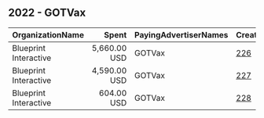 ## 2022 - GOTVax 
|OrganizationName|Spent|PayingAdvertiserNames|CreativeUrls|Impressions|Genders|AgeBrackets|CountryCodes|BillingAddresses|CandidateBallotInformation|
|:---|---:|:---|:---|---:|:---|:---|:---|:---|:---|
|Blueprint Interactive|5,660.00 USD|GOTVax|[226](https://www.snap.com/political-ads/asset/2dd0e77fc549160c20c7c52b4946dd7571f588b743f490b8ac98c8cc3f9a93a4?mediaType=mp4)|218,376||18-30|united states|"1220 19th Street NW,Washington,20036,US"||
|Blueprint Interactive|4,590.00 USD|GOTVax|[227](https://www.snap.com/political-ads/asset/13cfbd2dc2eee64c2538e01903070d8a8fec1bb84421e74e5d64fb478b22fed1?mediaType=mp4)|139,895||18-30|united states|"1220 19th Street NW,Washington,20036,US"||
|Blueprint Interactive|604.00 USD|GOTVax|[228](https://www.snap.com/political-ads/asset/6fd68c3158384fe2e031f93a37e405b3ad7be0552a57e1ad8fc6a5d7be747acf?mediaType=mp4)|21,363||18-30|united states|"1220 19th Street NW,Washington,20036,US"||
